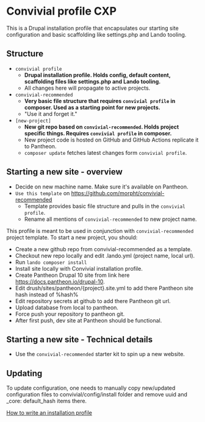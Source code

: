 # Convivial profile CXP

This is a Drupal installation profile that encapsulates our starting site configuration and basic scaffolding
like settings.php and Lando tooling.

## Structure

* `convivial profile`
    * **Drupal installation profile. Holds config, default content, scaffolding files like settings.php and Lando tooling.**
    * All changes here will propagate to active projects.
* `convivial-recommended`
    * **Very basic file structure that requires `convivial profile` in composer. Used as a starting point for new projects.**
    * "Use it and forget it."
* `[new-project]`
    * **New git repo based on `convivial-recommended`. Holds project specific things. Requires `convivial profile` in composer.**
    * New project code is hosted on GitHub and GitHub Actions replicate it to Pantheon.
    * `composer update` fetches latest changes form `convivial profile`.

## Starting a new site - overview

* Decide on new machine name. Make sure it's available on Pantheon.
* `Use this template` on https://github.com/morpht/convivial-recommended
    * Template provides basic file structure and pulls in the `convivial profile`.
    * Rename all mentions of `convivial-recommended` to new project name.

This profile is meant to be used in conjunction with `convivial-recommended` project template. To start a new project, you should:

* Create a new github repo from convivial-recommended as a template.
* Checkout new repo locally and edit .lando.yml (project name, local url).
* Run `lando composer install`
* Install site locally with Convivial installation profile.
* Create Pantheon Drupal 10 site from link here https://docs.pantheon.io/drupal-10.
* Edit drush/sites/pantheon/{project}.site.yml to add there Pantheon site hash instead of %hash%
* Edit repository secrets at github to add there Pantheon git url.
* Upload database from local to pantheon.
* Force push your repository to pantheon git.
* After first push, dev site at Pantheon should be functional.

## Starting a new site - Technical details

* Use the `convivial-recommended` starter kit to spin up a new website.


## Updating

To update configuration, one needs to manually copy new/updated configuration files to convivial/config/install folder and remove uuid and _core: default_hash items there.

[How to write an installation profile](https://www.drupal.org/docs/distributions/creating-distributions/how-to-write-a-drupal-installation-profile)
